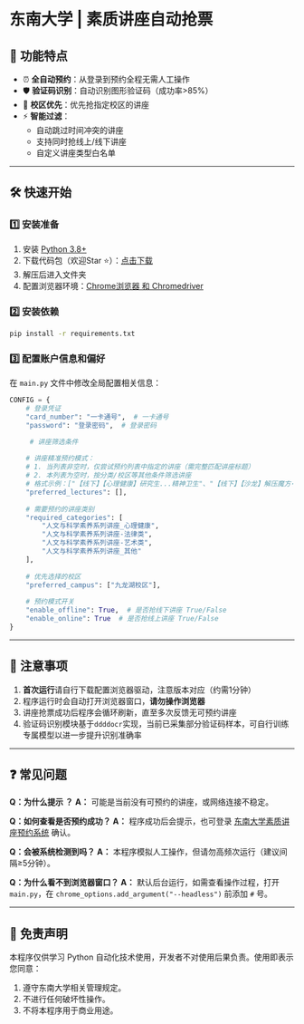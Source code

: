 # 东南大学 | 素质讲座自动抢票

## 🌟 功能特点

- ⏰ **全自动预约**：从登录到预约全程无需人工操作
- 🛡️ **验证码识别**：自动识别图形验证码（成功率>85%）
- 📍 **校区优先**：优先抢指定校区的讲座
- ⚡ **智能过滤**：
  - 自动跳过时间冲突的讲座
  - 支持同时抢线上/线下讲座
  - 自定义讲座类型白名单

------

## 🛠️ 快速开始

### 1️⃣ 安装准备

1. 安装 [Python 3.8+](https://www.python.org/downloads/)
2. 下载代码包（欢迎Star ⭐）：[点击下载](https://github.com/genglabs-ai/seu-lecture-bot)
3. 解压后进入文件夹
4. 配置浏览器环境：[Chrome浏览器 和 Chromedriver](https://googlechromelabs.github.io/chrome-for-testing/#dev)

### 2️⃣ 安装依赖

```bash
pip install -r requirements.txt
```

### 3️⃣ 配置账户信息和偏好

在 `main.py` 文件中修改全局配置相关信息：

```python
CONFIG = {
    # 登录凭证
    "card_number": "一卡通号",  # 一卡通号
    "password": "登录密码",  # 登录密码

     # 讲座筛选条件
    
    # 讲座精准预约模式：
    # 1. 当列表非空时，仅尝试预约列表中指定的讲座（需完整匹配讲座标题）
    # 2. 本列表为空时，按分类/校区等其他条件筛选讲座
    # 格式示例：["【线下】【心理健康】研究生...精神卫生"、"【线下】【沙龙】解压魔方·聚力磁场"]
    "preferred_lectures": [], 
    
    # 需要预约的讲座类别
    "required_categories": [
        "人文与科学素养系列讲座_心理健康",
        "人文与科学素养系列讲座-法律类",
        "人文与科学素养系列讲座-艺术类",
        "人文与科学素养系列讲座_其他"
    ],
    
    # 优先选择的校区
    "preferred_campus": ["九龙湖校区"],
    
    # 预约模式开关
    "enable_offline": True,  # 是否抢线下讲座 True/False
    "enable_online": True  # 是否抢线上讲座 True/False
}
```

------

## 🚨 注意事项

1. **首次运行**请自行下载配置浏览器驱动，注意版本对应（约需1分钟）
2. 程序运行时会自动打开浏览器窗口，**请勿操作浏览器**
3. 讲座抢票成功后程序会循环刷新，直至多次反馈无可预约讲座
4. 验证码识别模块基于`ddddocr`实现，当前已采集部分验证码样本，可自行训练专属模型以进一步提升识别准确率

------

## ❓ 常见问题

**Q：为什么提示 ？**
**A：** 可能是当前没有可预约的讲座，或网络连接不稳定。



**Q：如何查看是否预约成功？**
**A：** 程序成功后会提示，也可登录 [东南大学素质讲座预约系统](https://ehall.seu.edu.cn/) 确认。



**Q：会被系统检测到吗？**
**A：** 本程序模拟人工操作，但请勿高频次运行（建议间隔≥5分钟）。



**Q：为什么看不到浏览器窗口？**
**A：** 默认后台运行，如需查看操作过程，打开 `main.py`，在 `chrome_options.add_argument("--headless")` 前添加 `#` 号。

------

## 📜 免责声明

本程序仅供学习 Python 自动化技术使用，开发者不对使用后果负责。使用即表示您同意：

1. 遵守东南大学相关管理规定。
2. 不进行任何破坏性操作。
3. 不将本程序用于商业用途。